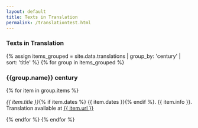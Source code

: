 ```yaml
---
layout: default
title: Texts in Translation
permalink: /translationtest.html
---
```


### Texts in Translation

{% assign items_grouped = site.data.translations | group_by: 'century' | sort: 'title' %}
{% for group in items_grouped %}
<h3>{{group.name}} century</h3>
{% for item in group.items %}
<p><em>{{ item.title }}</em>{% if item.dates %} {{ item.dates }}{% endif %}. {{ item.info }}. Translation available at <a href="{{ item.url }}">{{ item.url }}</a></p>
{% endfor %}
{% endfor %}

